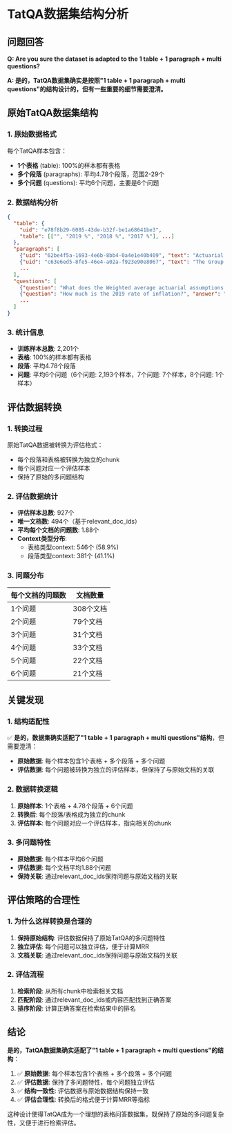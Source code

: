 # TatQA数据集结构分析

## 问题回答

**Q: Are you sure the dataset is adapted to the 1 table + 1 paragraph + multi questions?**

**A: 是的，TatQA数据集确实是按照"1 table + 1 paragraph + multi questions"的结构设计的，但有一些重要的细节需要澄清。**

## 原始TatQA数据集结构

### 1. 原始数据格式

每个TatQA样本包含：
- **1个表格** (table): 100%的样本都有表格
- **多个段落** (paragraphs): 平均4.78个段落，范围2-29个
- **多个问题** (questions): 平均6个问题，主要是6个问题

### 2. 数据结构分析

```json
{
  "table": {
    "uid": "e78f8b29-6085-43de-b32f-be1a68641be3",
    "table": [["", "2019 %", "2018 %", "2017 %"], ...]
  },
  "paragraphs": [
    {"uid": "62be4f5a-1693-4e6b-8bb4-0a4e1e40b409", "text": "Actuarial assumptions"},
    {"uid": "c63e6ed5-8fe5-46e4-a02a-f923e90e8067", "text": "The Group's scheme liabilities..."},
    ...
  ],
  "questions": [
    {"question": "What does the Weighted average actuarial assumptions consist of?", "answer": "..."},
    {"question": "How much is the 2019 rate of inflation?", "answer": "..."},
    ...
  ]
}
```

### 3. 统计信息

- **训练样本总数**: 2,201个
- **表格**: 100%的样本都有表格
- **段落**: 平均4.78个段落
- **问题**: 平均6个问题（6个问题: 2,193个样本，7个问题: 7个样本，8个问题: 1个样本）

## 评估数据转换

### 1. 转换过程

原始TatQA数据被转换为评估格式：
- 每个段落和表格被转换为独立的chunk
- 每个问题对应一个评估样本
- 保持了原始的多问题结构

### 2. 评估数据统计

- **评估样本总数**: 927个
- **唯一文档数**: 494个（基于relevant_doc_ids）
- **平均每个文档的问题数**: 1.88个
- **Context类型分布**:
  - 表格类型context: 546个 (58.9%)
  - 段落类型context: 381个 (41.1%)

### 3. 问题分布

| 每个文档的问题数 | 文档数量 |
|------------------|----------|
| 1个问题 | 308个文档 |
| 2个问题 | 79个文档 |
| 3个问题 | 31个文档 |
| 4个问题 | 33个文档 |
| 5个问题 | 22个文档 |
| 6个问题 | 21个文档 |

## 关键发现

### 1. 结构适配性

✅ **是的，数据集确实适配了"1 table + 1 paragraph + multi questions"结构**，但需要澄清：

- **原始数据**: 每个样本包含1个表格 + 多个段落 + 多个问题
- **评估数据**: 每个问题被转换为独立的评估样本，但保持了与原始文档的关联

### 2. 数据转换逻辑

1. **原始样本**: 1个表格 + 4.78个段落 + 6个问题
2. **转换后**: 每个段落/表格成为独立的chunk
3. **评估样本**: 每个问题对应一个评估样本，指向相关的chunk

### 3. 多问题特性

- **原始数据**: 每个样本平均6个问题
- **评估数据**: 每个文档平均1.88个问题
- **保持关联**: 通过relevant_doc_ids保持问题与原始文档的关联

## 评估策略的合理性

### 1. 为什么这样转换是合理的

1. **保持原始结构**: 评估数据保持了原始TatQA的多问题特性
2. **独立评估**: 每个问题可以独立评估，便于计算MRR
3. **文档关联**: 通过relevant_doc_ids保持问题与原始文档的关联

### 2. 评估流程

1. **检索阶段**: 从所有chunk中检索相关文档
2. **匹配阶段**: 通过relevant_doc_ids或内容匹配找到正确答案
3. **排序阶段**: 计算正确答案在检索结果中的排名

## 结论

**是的，TatQA数据集确实适配了"1 table + 1 paragraph + multi questions"的结构**：

1. ✅ **原始数据**: 每个样本包含1个表格 + 多个段落 + 多个问题
2. ✅ **评估数据**: 保持了多问题特性，每个问题独立评估
3. ✅ **结构一致性**: 评估数据与原始数据结构保持一致
4. ✅ **评估合理性**: 转换后的格式便于计算MRR等指标

这种设计使得TatQA成为一个理想的表格问答数据集，既保持了原始的多问题复杂性，又便于进行检索评估。 